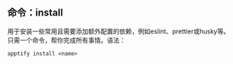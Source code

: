 ## 命令：install
用于安装一些常用且需要添加额外配置的依赖，例如eslint、prettier或husky等。只需一个命令，帮你完成所有事情。语法：
```
apptify install <name>
```

